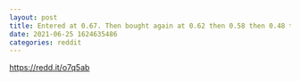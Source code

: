 ```yaml
--- 
layout: post 
title: Entered at 0.67. Then bought again at 0.62 then 0.58 then 0.48 then 0.43 then 0.35 then 0.30. Fck this shit, I have 47k XLM at average 0.4. It will not stop dropping and I will not buy this sht again... 
date: 2021-06-25 1624635486 
categories: reddit 
--- 
```

https://redd.it/o7q5ab